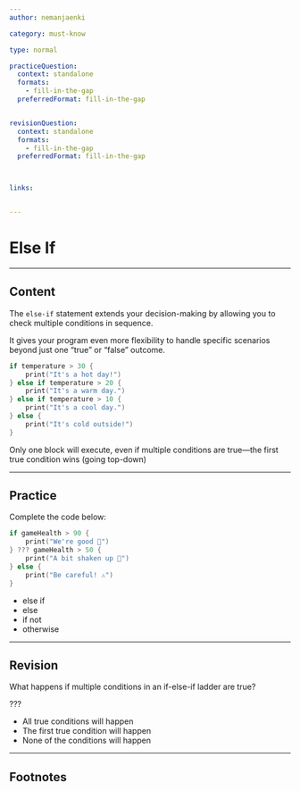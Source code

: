 ```yaml
---
author: nemanjaenki

category: must-know

type: normal

practiceQuestion:
  context: standalone
  formats:
    - fill-in-the-gap
  preferredFormat: fill-in-the-gap


revisionQuestion:
  context: standalone
  formats:
    - fill-in-the-gap
  preferredFormat: fill-in-the-gap



links:


---
```


# Else If

---
## Content

The `else-if` statement extends your decision-making by allowing you to check multiple conditions in sequence. 

It gives your program even more flexibility to handle specific scenarios beyond just one “true” or “false” outcome.

```swift
if temperature > 30 {
    print("It's a hot day!")
} else if temperature > 20 {
    print("It's a warm day.")
} else if temperature > 10 {
    print("It's a cool day.")
} else {
    print("It's cold outside!")
}
```

Only one block will execute, even if multiple conditions are true—the first true condition wins (going top-down)



---
## Practice

Complete the code below:

```swift
if gameHealth > 90 {
    print("We're good 🚀")
} ??? gameHealth > 50 {
    print("A bit shaken up 🤕")
} else {
    print("Be careful! ⚠️")
}
```

- else if
- else
- if not
- otherwise


---
## Revision

What happens if multiple conditions in an if-else-if ladder are true?

???

- All true conditions will happen
- The first true condition will happen
- None of the conditions will happen

---
## Footnotes


